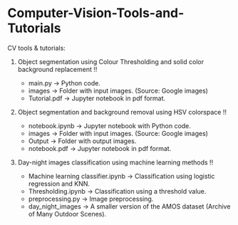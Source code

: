 # Computer-Vision-Tools-and-Tutorials
CV tools & tutorials:

1. Object segmentation using Colour Thresholding and solid color background replacement !!
   * main.py      -> Python code.
   * images       -> Folder with input images. (Source: Google images)
   * Tutorial.pdf -> Jupyter notebook in pdf format.

2. Object segmentation and background removal using HSV colorspace !!
   * notebook.ipynb -> Jupyter notebook with Python code.
   * images         -> Folder with input images. (Source: Google images)
   * Output         -> Folder with output images.
   * notebook.pdf   -> Jupyter notebook in pdf format.

3. Day-night images classification using machine learning methods !!
   * Machine learning classifier.ipynb -> Classification using logistic regression and KNN.
   * Thresholding.ipynb                -> Classification using a threshold value.
   * preprocessing.py                  -> Image preprocessing.
   * day_night_images                  -> A smaller version of the AMOS dataset (Archive of Many Outdoor Scenes).
